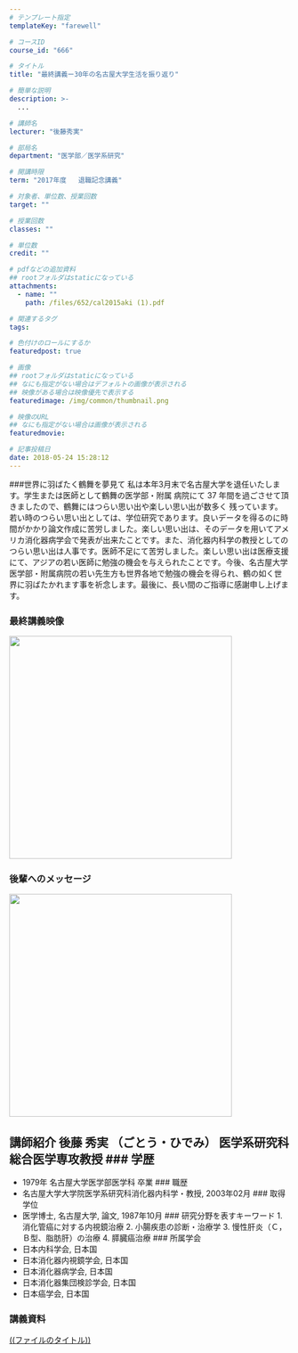 ```yaml
---
# テンプレート指定
templateKey: "farewell"

# コースID
course_id: "666"

# タイトル
title: "最終講義ー30年の名古屋大学生活を振り返り"

# 簡単な説明
description: >-
  ...

# 講師名
lecturer: "後藤秀実"

# 部局名
department: "医学部／医学系研究"

# 開講時限
term: "2017年度	退職記念講義"

# 対象者、単位数、授業回数
target: ""

# 授業回数
classes: ""

# 単位数
credit: ""

# pdfなどの追加資料
## rootフォルダはstaticになっている
attachments: 
  - name: "" 
    path: /files/652/cal2015aki (1).pdf

# 関連するタグ
tags:

# 色付けのロールにするか
featuredpost: true

# 画像
## rootフォルダはstaticになっている
## なにも指定がない場合はデフォルトの画像が表示される
## 映像がある場合は映像優先で表示する
featuredimage: /img/common/thumbnail.png

# 映像のURL
## なにも指定がない場合は画像が表示される
featuredmovie: 

# 記事投稿日
date: 2018-05-24 15:28:12
---
```


###世界に羽ばたく鶴舞を夢見て 私は本年3月末で名古屋大学を退任いたしま す。学生または医師として鶴舞の医学部・附属 病院にて 37 年間を過ごさせて頂きましたので、鶴舞にはつらい思い出や楽しい思い出が数多く 残っています。若い時のつらい思い出としては、学位研究であります。良いデータを得るのに時間がかかり論文作成に苦労しました。楽しい思い出は、そのデータを用いてアメリカ消化器病学会で発表が出来たことです。また、消化器内科学の教授としてのつらい思い出は人事です。医師不足にて苦労しました。楽しい思い出は医療支援にて、アジアの若い医師に勉強の機会を与えられたことです。今後、名古屋大学医学部・附属病院の若い先生方も世界各地で勉強の機会を得られ、鶴の如く世界に羽ばたかれます事を祈念します。最後に、長い間のご指導に感謝申し上げます。

### 最終講義映像

<a target="_blank" href="http://nuvideo.media.nagoya-u.ac.jp/embed/cdbcf1b7f4478deae654e051b6d05013211acc9b"><img width="400" src="http://nuvideo.media.nagoya-u.ac.jp/thumbs/4026/4340" alt="" /></a>

### 後輩へのメッセージ

<a target="_blank" href="http://nuvideo.media.nagoya-u.ac.jp/embed/c699752b3e812dacc242ef888a99d6d7cb27ee7b"><img width="400" src="http://nuvideo.media.nagoya-u.ac.jp/thumbs/4132/4470" alt="" /></a>

## 講師紹介 後藤 秀実 （ごとう・ひでみ） 医学系研究科総合医学専攻教授 ### 学歴
* 1979年 名古屋大学医学部医学科 卒業 ### 職歴
* 名古屋大学大学院医学系研究科消化器内科学・教授, 2003年02月 ### 取得学位
* 医学博士, 名古屋大学, 論文, 1987年10月 ### 研究分野を表すキーワード 1. 消化管癌に対する内視鏡治療 2. 小腸疾患の診断・治療学 3. 慢性肝炎（Ｃ，Ｂ型、脂肪肝）の治療 4. 膵臓癌治療 ### 所属学会
* 日本内科学会, 日本国
* 日本消化器内視鏡学会, 日本国
* 日本消化器病学会, 日本国
* 日本消化器集団検診学会, 日本国
* 日本癌学会, 日本国

### 講義資料

[((ファイルのタイトル))](/files/666/((ファイル名))) 
